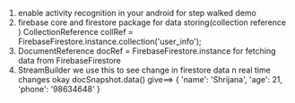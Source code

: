 1) enable activity recognition in your android  for step walked demo
2) firebase core and firestore package for data storing(collection reference ) CollectionReference collRef =
      FirebaseFirestore.instance.collection('user_info');
3)  DocumentReference docRef = FirebaseFirestore.instance for fetching data from FirebaseFirestore
3) StreamBuilder we use this to see change in firestore data n real time changes okay
docSnapshot.data() give==> {
  'name': 'Shrijana',
  'age': 21,
  'phone': '98634648'
}